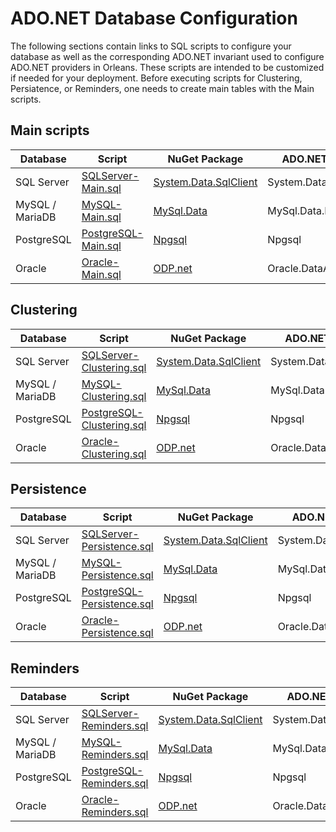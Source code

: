 # ADO.NET Database Configuration

The following sections contain links to SQL scripts to configure your database as well as the corresponding ADO.NET invariant used to configure ADO.NET providers in Orleans.
These scripts are intended to be customized if needed for your deployment.
Before executing scripts for Clustering, Persiatence, or Reminders, one needs to create main tables with the Main scripts.

## Main scripts

| Database        | Script                                                                                                                                       | NuGet Package                                                                  | ADO.NET Invariant             |
|-----------------|----------------------------------------------------------------------------------------------------------------------------------------------|--------------------------------------------------------------------------------|--------------------------|
| SQL Server      | [SQLServer-Main.sql](https://github.com/dotnet/orleans/blob/master/src/AdoNet/Shared/SQLServer-Main.sql)   | [System.Data.SqlClient](https://www.nuget.org/packages/System.Data.SqlClient/) | System.Data.SqlClient    |
| MySQL / MariaDB | [MySQL-Main.sql](https://github.com/dotnet/orleans/blob/master/src/AdoNet/Shared/MySQL-Main.sql)           | [MySql.Data](https://www.nuget.org/packages/MySql.Data/)                       | MySql.Data.MySqlClient   |
| PostgreSQL      | [PostgreSQL-Main.sql](https://github.com/dotnet/orleans/blob/master/src/AdoNet/Shared/PostgreSQL-Main.sql) | [Npgsql](https://www.nuget.org/packages/Npgsql/)                               | Npgsql                   |
| Oracle          | [Oracle-Main.sql](https://github.com/dotnet/orleans/blob/master/src/AdoNet/Shared/Oracle-Main.sql)         | [ODP.net](https://www.nuget.org/packages/Oracle.ManagedDataAccess/)            | Oracle.DataAccess.Client |


## Clustering

| Database        | Script                                                                                                                                       | NuGet Package                                                                  | ADO.NET Invariant             |
|-----------------|----------------------------------------------------------------------------------------------------------------------------------------------|--------------------------------------------------------------------------------|--------------------------|
| SQL Server      | [SQLServer-Clustering.sql](https://github.com/dotnet/orleans/blob/master/src/AdoNet/Orleans.Clustering.AdoNet/SQLServer-Clustering.sql)   | [System.Data.SqlClient](https://www.nuget.org/packages/System.Data.SqlClient/) | System.Data.SqlClient    |
| MySQL / MariaDB | [MySQL-Clustering.sql](https://github.com/dotnet/orleans/blob/master/src/AdoNet/Orleans.Clustering.AdoNet/MySQL-Clustering.sql)           | [MySql.Data](https://www.nuget.org/packages/MySql.Data/)                       | MySql.Data.MySqlClient   |
| PostgreSQL      | [PostgreSQL-Clustering.sql](https://github.com/dotnet/orleans/blob/master/src/AdoNet/Orleans.Clustering.AdoNet/PostgreSQL-Clustering.sql) | [Npgsql](https://www.nuget.org/packages/Npgsql/)                               | Npgsql                   |
| Oracle          | [Oracle-Clustering.sql](https://github.com/dotnet/orleans/blob/master/src/AdoNet/Orleans.Clustering.AdoNet/Oracle-Clustering.sql)         | [ODP.net](https://www.nuget.org/packages/Oracle.ManagedDataAccess/)            | Oracle.DataAccess.Client |

## Persistence

| Database        | Script                                                                                                                                       | NuGet Package                                                                  | ADO.NET Invariant             |
|-----------------|----------------------------------------------------------------------------------------------------------------------------------------------|--------------------------------------------------------------------------------|--------------------------|
| SQL Server      | [SQLServer-Persistence.sql](https://github.com/dotnet/orleans/blob/master/src/AdoNet/Orleans.Persistence.AdoNet/SQLServer-Persistence.sql)   | [System.Data.SqlClient](https://www.nuget.org/packages/System.Data.SqlClient/) | System.Data.SqlClient    |
| MySQL / MariaDB | [MySQL-Persistence.sql](https://github.com/dotnet/orleans/blob/master/src/AdoNet/Orleans.Persistence.AdoNet/MySQL-Persistence.sql)           | [MySql.Data](https://www.nuget.org/packages/MySql.Data/)                       | MySql.Data.MySqlClient   |
| PostgreSQL      | [PostgreSQL-Persistence.sql](https://github.com/dotnet/orleans/blob/master/src/AdoNet/Orleans.Persistence.AdoNet/PostgreSQL-Persistence.sql) | [Npgsql](https://www.nuget.org/packages/Npgsql/)                               | Npgsql                   |
| Oracle          | [Oracle-Persistence.sql](https://github.com/dotnet/orleans/blob/master/src/AdoNet/Orleans.Persistence.AdoNet/Oracle-Persistence.sql)         | [ODP.net](https://www.nuget.org/packages/Oracle.ManagedDataAccess/)            | Oracle.DataAccess.Client |

## Reminders

| Database        | Script                                                                                                                                       | NuGet Package                                                                  | ADO.NET Invariant             |
|-----------------|----------------------------------------------------------------------------------------------------------------------------------------------|--------------------------------------------------------------------------------|--------------------------|
| SQL Server      | [SQLServer-Reminders.sql](https://github.com/dotnet/orleans/blob/master/src/AdoNet/Orleans.Reminders.AdoNet/SQLServer-Reminders.sql)   | [System.Data.SqlClient](https://www.nuget.org/packages/System.Data.SqlClient/) | System.Data.SqlClient    |
| MySQL / MariaDB | [MySQL-Reminders.sql](https://github.com/dotnet/orleans/blob/master/src/AdoNet/Orleans.Reminders.AdoNet/MySQL-Reminders.sql)           | [MySql.Data](https://www.nuget.org/packages/MySql.Data/)                       | MySql.Data.MySqlClient   |
| PostgreSQL      | [PostgreSQL-Reminders.sql](https://github.com/dotnet/orleans/blob/master/src/AdoNet/Orleans.Reminders.AdoNet/PostgreSQL-Reminders.sql) | [Npgsql](https://www.nuget.org/packages/Npgsql/)                               | Npgsql                   |
| Oracle          | [Oracle-Reminders.sql](https://github.com/dotnet/orleans/blob/master/src/AdoNet/Orleans.Reminders.AdoNet/Oracle-Reminders.sql)         | [ODP.net](https://www.nuget.org/packages/Oracle.ManagedDataAccess/)            | Oracle.DataAccess.Client |
